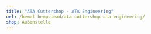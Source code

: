 ```yaml
---
title: "ATA Cuttershop - ATA Engineering"
url: /hemel-hempstead/ata-cuttershop-ata-engineering/
shop: Außenstelle
---
```

